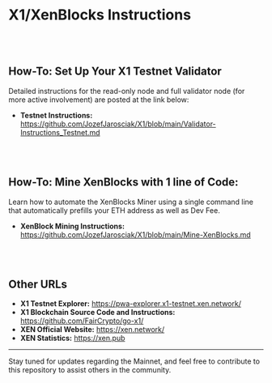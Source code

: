 # X1/XenBlocks Instructions

<br><br>

## How-To: Set Up Your X1 Testnet Validator 
Detailed instructions for the read-only node and full validator node (for more active involvement) are posted at the link below:

- **Testnet Instructions:** https://github.com/JozefJarosciak/X1/blob/main/Validator-Instructions_Testnet.md

<br><br>


## How-To: Mine XenBlocks with 1 line of Code:
Learn how to automate the XenBlocks Miner using a single command line that automatically prefills your ETH address as well as Dev Fee.

- **XenBlock Mining Instructions:** https://github.com/JozefJarosciak/X1/blob/main/Mine-XenBlocks.md

<br><br>


## Other URLs

- **X1 Testnet Explorer:** https://pwa-explorer.x1-testnet.xen.network/
- **X1 Blockchain Source Code and Instructions:** https://github.com/FairCrypto/go-x1/
- **XEN Official Website:** https://xen.network/
- **XEN Statistics:** https://xen.pub

---

Stay tuned for updates regarding the Mainnet, and feel free to contribute to this repository to assist others in the community.
